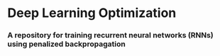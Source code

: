# Deep Learning Optimization

### A repository for training recurrent neural networks (RNNs) using penalized backpropagation
